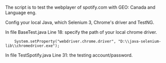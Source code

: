 The script is to test the webplayer of spotify.com with GEO:  Canada and Language eng.

Config your local Java, which Selenium 3, Chrome's driver and TestNG.

In file BaseTest.java  Line 18:  specify the path of your local chrome driver.

        System.setProperty("webdriver.chrome.driver", "D:\\java-selenium-lib\\chromedriver.exe");

In file TestSpotify.java     Line 31:   the testing account/password.

